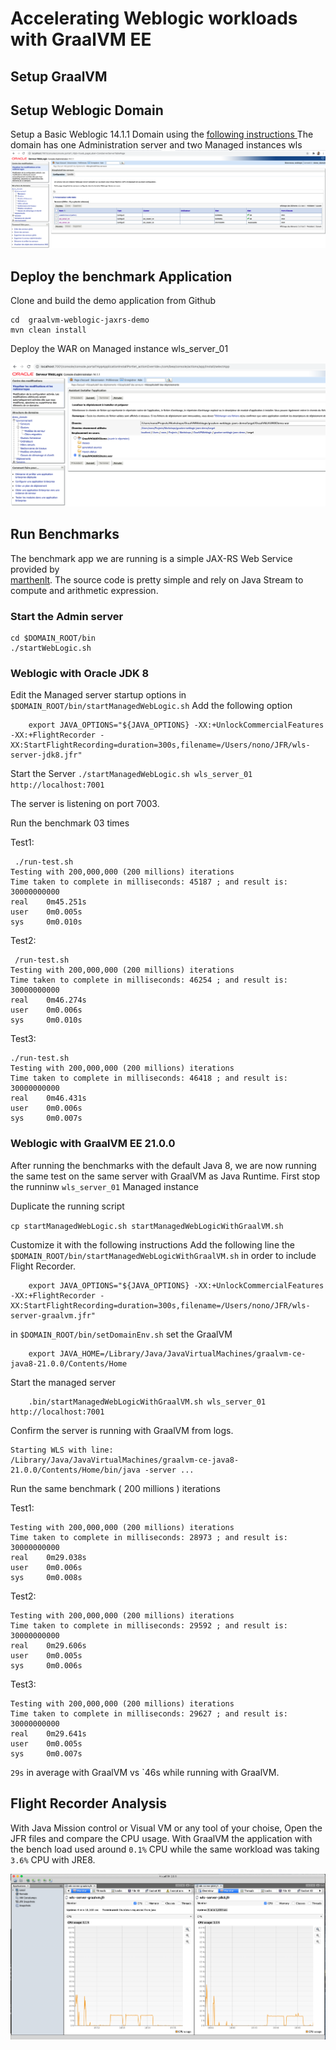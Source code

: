 # Accelerating Weblogic workloads with GraalVM EE


## Setup GraalVM 

## Setup Weblogic Domain
Setup a Basic Weblogic 14.1.1 Domain using the [following instructions ](https://docs.oracle.com/en/middleware/standalone/weblogic-server/14.1.1.0/wldcw/creating-weblogic-domain.html#GUID-CD179827-4696-48F8-BD39-22099432D860)
The domain has one Administration server and two Managed instances wls
![Domain overview ](./images/demo_domain.png)

## Deploy the benchmark Application 

Clone and build the demo application from Github
```git clone https://github.com/nelvadas/graalvm-weblogic-jaxrs-demo.git
cd  graalvm-weblogic-jaxrs-demo 
mvn clean install
```

Deploy the WAR on Managed instance wls_server_01

![Domain overview ](./images/deployApp.png)


## Run Benchmarks
The benchmark app we are running is a simple JAX-RS Web Service provided by  
[marthenlt](https://github.com/marthenlt/graalvm-weblogic-jaxrs-demo).
The source code is pretty simple  and rely on Java Stream to compute and arithmetic expression.



### Start the Admin server 
```
cd $DOMAIN_ROOT/bin
./startWebLogic.sh
```

### Weblogic with Oracle JDK 8 

Edit the Managed server startup options in `$DOMAIN_ROOT/bin/startManagedWebLogic.sh`
Add the following option
```
    export JAVA_OPTIONS="${JAVA_OPTIONS} -XX:+UnlockCommercialFeatures -XX:+FlightRecorder -XX:StartFlightRecording=duration=300s,filename=/Users/nono/JFR/wls-server-jdk8.jfr"
```

Start the Server 
```./startManagedWebLogic.sh wls_server_01  http://localhost:7001```

The server is listening on port 7003.

Run the benchmark 03 times

Test1: 
```
 ./run-test.sh 
Testing with 200,000,000 (200 millions) iterations
Time taken to complete in milliseconds: 45187 ; and result is: 30000000000
real    0m45.251s
user    0m0.005s
sys     0m0.010s

```

Test2: 
```
 /run-test.sh 
Testing with 200,000,000 (200 millions) iterations
Time taken to complete in milliseconds: 46254 ; and result is: 30000000000
real    0m46.274s
user    0m0.006s
sys     0m0.010s

```

Test3:

``` 
./run-test.sh
Testing with 200,000,000 (200 millions) iterations
Time taken to complete in milliseconds: 46418 ; and result is: 30000000000
real    0m46.431s
user    0m0.006s
sys     0m0.007s

```




### Weblogic with GraalVM EE 21.0.0

After running the benchmarks with the default Java 8, we are  now running the same test  on the same server
with GraalVM as Java Runtime.
First stop the runninw `wls_server_01` Managed instance 

Duplicate the running script 

```cp startManagedWebLogic.sh startManagedWebLogicWithGraalVM.sh ```

Customize it with the following instructions
Add the following line  the `$DOMAIN_ROOT/bin/startManagedWebLogicWithGraalVM.sh`  in order
to include Flight Recorder.

```
    export JAVA_OPTIONS="${JAVA_OPTIONS} -XX:+UnlockCommercialFeatures -XX:+FlightRecorder -XX:StartFlightRecording=duration=300s,filename=/Users/nono/JFR/wls-server-graalvm.jfr"
```

in `$DOMAIN_ROOT/bin/setDomainEnv.sh` set the GraalVM

```
    export JAVA_HOME=/Library/Java/JavaVirtualMachines/graalvm-ce-java8-21.0.0/Contents/Home
``` 


Start the managed server
```
    .bin/startManagedWebLogicWithGraalVM.sh wls_server_01  http://localhost:7001
```
Confirm the server is running with GraalVM from logs.
```
Starting WLS with line:
/Library/Java/JavaVirtualMachines/graalvm-ce-java8-21.0.0/Contents/Home/bin/java -server ...
```

Run the same benchmark ( 200 millions ) iterations

Test1:
```$ ./run-test.sh
Testing with 200,000,000 (200 millions) iterations
Time taken to complete in milliseconds: 28973 ; and result is: 30000000000
real    0m29.038s
user    0m0.006s
sys     0m0.008s

```


Test2:
```$ ./run-test.sh
Testing with 200,000,000 (200 millions) iterations
Time taken to complete in milliseconds: 29592 ; and result is: 30000000000
real    0m29.606s
user    0m0.005s
sys     0m0.006s

```

Test3:
```$ ./run-test.sh
Testing with 200,000,000 (200 millions) iterations
Time taken to complete in milliseconds: 29627 ; and result is: 30000000000
real    0m29.641s
user    0m0.005s
sys     0m0.007s

```

`29s` in average with GraalVM vs `46s while running with GraalVM.


## Flight Recorder Analysis 
With Java Mission control or Visual VM or any tool of your choise,
Open the JFR files and compare the CPU usage.
With GraalVM the application with the bench load used around `0.1%` CPU while the same workload
was taking `3.6%` CPU with JRE8.

![CPU Usage  ](./images/cpu_usage.png)

